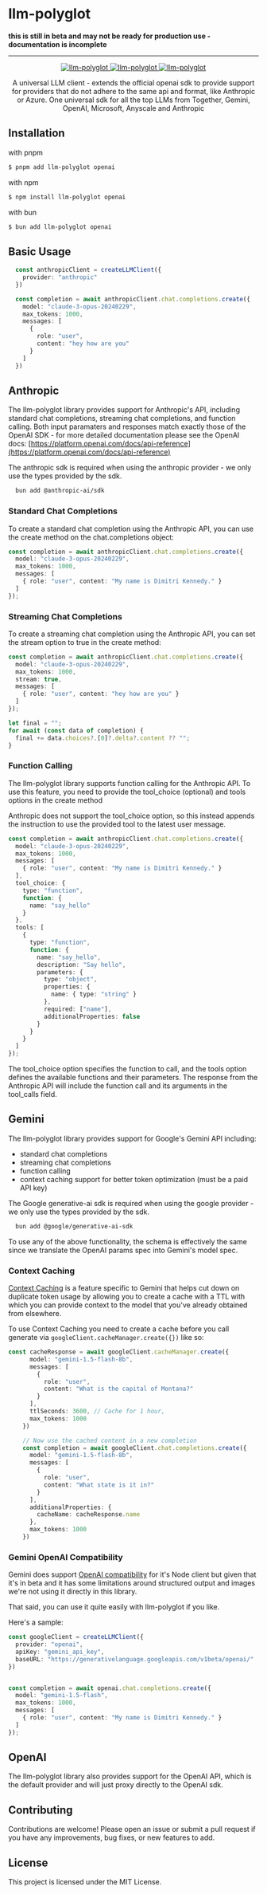 # llm-polyglot

**this is still in beta and may not be ready for production use - documentation is incomplete**

---

<div align="center">
  <a aria-label="NPM version" href="https://twitter.com/dimitrikennedy">
    <img alt="llm-polyglot" src="https://img.shields.io/twitter/follow/dimitrikennedy?style=social&labelColor=000000">
  </a>
  <a aria-label="GH Issues" href="https://www.npmjs.com/package/llm-polyglot">
    <img alt="llm-polyglot" src="https://img.shields.io/github/issues/hack-dance/island-ai.svg?style=flat-square&labelColor=000000">
  </a>
  
  <a aria-label="NPM version" href="https://www.npmjs.com/package/llm-polyglot">
    <img alt="llm-polyglot" src="https://img.shields.io/npm/v/llm-polyglot.svg?style=flat-square&logo=npm&labelColor=000000&label=llm-polyglot">
  </a>
</div>


<p align="center">
  A universal LLM client - extends the official openai sdk to provide support for providers that do not adhere to the same api and format, like Anthropic or Azure. One universal sdk for all the top LLMs from Together, Gemini, OpenAI, Microsoft, Anyscale and Anthropic
</p>

## Installation

with pnpm
```bash
$ pnpm add llm-polyglot openai
```
with npm
```bash
$ npm install llm-polyglot openai
```
with bun
```bash
$ bun add llm-polyglot openai
```


## Basic Usage
```typescript
  const anthropicClient = createLLMClient({
    provider: "anthropic"
  })

  const completion = await anthropicClient.chat.completions.create({
    model: "claude-3-opus-20240229",
    max_tokens: 1000,
    messages: [
      {
        role: "user",
        content: "hey how are you"
      }
    ]
  })
```


## Anthropic
The llm-polyglot library provides support for Anthropic's API, including standard chat completions, streaming chat completions, and function calling. Both input paramaters and responses match exactly those of the OpenAI SDK - for more detailed documentation please see the OpenAI docs: [https://platform.openai.com/docs/api-reference](https://platform.openai.com/docs/api-reference)


The anthropic sdk is required when using the anthropic provider - we only use the types provided by the sdk.
```bash
  bun add @anthropic-ai/sdk
```


### Standard Chat Completions
To create a standard chat completion using the Anthropic API, you can use the create method on the chat.completions object:

```typescript
const completion = await anthropicClient.chat.completions.create({
  model: "claude-3-opus-20240229",
  max_tokens: 1000,
  messages: [
    { role: "user", content: "My name is Dimitri Kennedy." }
  ]
});
```

### Streaming Chat Completions
To create a streaming chat completion using the Anthropic API, you can set the stream option to true in the create method:

```typescript
const completion = await anthropicClient.chat.completions.create({
  model: "claude-3-opus-20240229",
  max_tokens: 1000,
  stream: true,
  messages: [
    { role: "user", content: "hey how are you" }
  ]
});

let final = "";
for await (const data of completion) {
  final += data.choices?.[0]?.delta?.content ?? "";
}
```

### Function Calling
The llm-polyglot library supports function calling for the Anthropic API. To use this feature, you need to provide the tool_choice (optional) and tools options in the create method

Anthropic does not support the tool_choice option, so this instead appends the instruction to use the provided tool to the latest user message.

```typescript
const completion = await anthropicClient.chat.completions.create({
  model: "claude-3-opus-20240229",
  max_tokens: 1000,
  messages: [
    { role: "user", content: "My name is Dimitri Kennedy." }
  ],
  tool_choice: {
    type: "function",
    function: {
      name: "say_hello"
    }
  },
  tools: [
    {
      type: "function",
      function: {
        name: "say_hello",
        description: "Say hello",
        parameters: {
          type: "object",
          properties: {
            name: { type: "string" }
          },
          required: ["name"],
          additionalProperties: false
        }
      }
    }
  ]
});
```

The tool_choice option specifies the function to call, and the tools option defines the available functions and their parameters. The response from the Anthropic API will include the function call and its arguments in the tool_calls field.


## Gemini
The llm-polyglot library provides support for Google's Gemini API including:
  * standard chat completions
  * streaming chat completions
  * function calling
  * context caching support for better token optimization (must be a paid API key)


The Google generative-ai sdk is required when using the google provider - we only use the types provided by the sdk.
```bash
  bun add @google/generative-ai-sdk
```

To use any of the above functionality, the schema is effectively the same since we translate the OpenAI params spec into Gemini's model spec.

### Context Caching
[Context Caching](https://ai.google.dev/gemini-api/docs/caching?lang=python) is a feature specific to Gemini that helps cut down on duplicate token usage by allowing you to create a cache with a TTL with which you can provide context to the model that you've already obtained from elsewhere.

To use Context Caching you need to create a cache before you call generate via `googleClient.cacheManager.create({})` like so:

```typescript
const cacheResponse = await googleClient.cacheManager.create({
      model: "gemini-1.5-flash-8b",
      messages: [
        {
          role: "user",
          content: "What is the capital of Montana?"
        }
      ],
      ttlSeconds: 3600, // Cache for 1 hour,
      max_tokens: 1000
    })

    // Now use the cached content in a new completion
    const completion = await googleClient.chat.completions.create({
      model: "gemini-1.5-flash-8b",
      messages: [
        {
          role: "user",
          content: "What state is it in?"
        }
      ],
      additionalProperties: {
        cacheName: cacheResponse.name
      },
      max_tokens: 1000
    })
```

### Gemini OpenAI Compatibility
Gemini does support [OpenAI compatibility](https://ai.google.dev/gemini-api/docs/openai#node.js) for it's Node client but given that it's in beta and it has some limitations around structured output and images we're not using it directly in this library.

That said, you can use it quite easily with llm-polyglot if you like.

Here's a sample:

```typescript
const googleClient = createLLMClient({
  provider: "openai",
  apiKey: "gemini_api_key",
  baseURL: "https://generativelanguage.googleapis.com/v1beta/openai/"
})


const completion = await openai.chat.completions.create({
  model: "gemini-1.5-flash",
  max_tokens: 1000,
  messages: [
    { role: "user", content: "My name is Dimitri Kennedy." }
  ]
});
```


## OpenAI
The llm-polyglot library also provides support for the OpenAI API, which is the default provider and will just proxy directly to the OpenAI sdk.


## Contributing
Contributions are welcome! Please open an issue or submit a pull request if you have any improvements, bug fixes, or new features to add.

## License
This project is licensed under the MIT License.